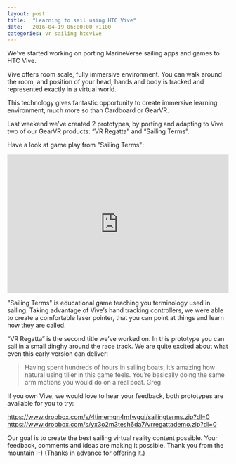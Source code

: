 ```yaml
---
layout: post
title:  "Learning to sail using HTC Vive"
date:   2016-04-19 06:00:00 +1100
categories: vr sailing htcvive
---
```


We've started working on porting MarineVerse sailing apps and games to HTC Vive.

Vive offers room scale, fully immersive environment. You can walk around the room, and position of your head, hands and body is tracked and represented exactly in a virtual world.

This technology gives fantastic opportunity to create immersive learning environment, much more so than Cardboard or GearVR.

Last weekend we’ve created 2 prototypes, by porting and adapting to Vive two of our GearVR products: “VR Regatta” and “Sailing Terms”.

Have a look at game play from "Sailing Terms":

<iframe width="100%" height="315" src="https://www.youtube.com/embed/FEGTIONECbs" frameborder="0" allowfullscreen></iframe>

<!--more-->

"Sailing Terms" is educational game teaching you terminology used in sailing. Taking advantage of Vive’s hand tracking controllers, we were able to create a comfortable laser pointer, that you can point at things and learn how they are called.

“VR Regatta” is the second title we’ve worked on. In this prototype you can sail in a small dinghy around the race track. We are quite excited about what even this early version can deliver:

>Having spent hundreds of hours in sailing boats, it’s amazing how natural using tiller in this game feels. You’re basically doing the same arm motions you would do on a real boat. Greg

If you own Vive, we would love to hear your feedback, both prototypes are available for you to try:

https://www.dropbox.com/s/4timemqn4mfwgqj/sailingterms.zip?dl=0
https://www.dropbox.com/s/yx3o2m3tesh6da7/vrregattademo.zip?dl=0

Our goal is to create the best sailing virtual reality content possible. Your feedback, comments and ideas are making it possible. Thank you from the mountain :-) (Thanks in advance for offering it.)